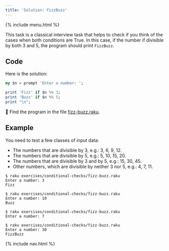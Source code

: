 ```yaml
---
title: 'Solution: FizzBuzz'
---
```


{% include menu.html %}

This task is a classical interview task that helps to check if you think of the cases when both conditions are True. In this case, if the number if divisible by both 3 and 5, the program should print `FizzBuzz`.

## Code

Here is the solution:

```raku
my $n = prompt 'Enter a number: ';

print 'Fizz' if $n %% 3;
print 'Buzz' if $n %% 5;
print "\n";
```

🦋 Find the program in the file [fizz-buzz.raku](https://github.com/ash/raku-course/blob/master/exercises/exercises/conditional-checks/fizz-buzz.raku ).

## Example

You need to test a few classes of input data:

* The numbers that are divisible by 3, e.g.: 3, 6, 9, 12.
* The numbers that are divisible by 5, e.g.: 5, 10, 15, 20.
* The numbers that are divisible by 3 and by 5, e.g.: 15, 30, 45.
* Other numbers, which are divisible by neither 3 nor 5, e.g.: 4, 7, 11.

```console
$ raku exercises/conditional-checks/fizz-buzz.raku 
Enter a number: 3
Fizz

$ raku exercises/conditional-checks/fizz-buzz.raku
Enter a number: 10
Buzz

$ raku exercises/conditional-checks/fizz-buzz.raku
Enter a number: 7

$ raku exercises/conditional-checks/fizz-buzz.raku
Enter a number: 30
FizzBuzz
```

{% include nav.html %}
